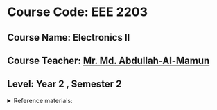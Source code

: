 
# Course Code: EEE 2203
## Course Name: Electronics II
## Course Teacher: [**Mr. Md. Abdullah-Al-Mamun**](https://www.aust.edu/eee/faculty_member/mr_md_abdullah_al_mamun)
## Level: Year 2 , Semester 2

<details><summary>
Reference materials:
</summary>


 </details>



